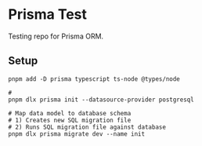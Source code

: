 # Prisma Test

Testing repo for Prisma ORM.

## Setup

```shell
pnpm add -D prisma typescript ts-node @types/node

#
pnpm dlx prisma init --datasource-provider postgresql

# Map data model to database schema
# 1) Creates new SQL migration file
# 2) Runs SQL migration file against database
pnpm dlx prisma migrate dev --name init
```
